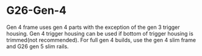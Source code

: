 # G26-Gen-4
Gen 4 frame uses gen 4 parts with the exception of the gen 3 trigger housing.
Gen 4 trigger housing can be used if bottom of trigger housing is trimmed(not recommended).
For full gen 4 builds, use the gen 4 slim frame and G26 gen 5 slim rails.
